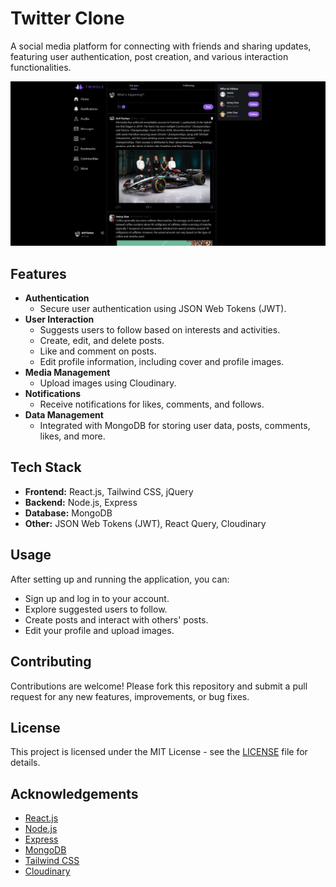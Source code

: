 # Twitter Clone

A social media platform for connecting with friends and sharing updates, featuring user authentication, post creation, and various interaction functionalities.

![App Screenshot](https://github.com/FarisDnial/twitter-clone/blob/1bbcfa5ba054e9afd85e1fa6a97a0ee0c504a45b/Twiddle-Homepage.jpg)

## Features

- **Authentication**
  - Secure user authentication using JSON Web Tokens (JWT).
- **User Interaction**
  - Suggests users to follow based on interests and activities.
  - Create, edit, and delete posts.
  - Like and comment on posts.
  - Edit profile information, including cover and profile images.
- **Media Management**
  - Upload images using Cloudinary.
- **Notifications**
  - Receive notifications for likes, comments, and follows.
- **Data Management**
  - Integrated with MongoDB for storing user data, posts, comments, likes, and more.

## Tech Stack

- **Frontend:** React.js, Tailwind CSS, jQuery
- **Backend:** Node.js, Express
- **Database:** MongoDB
- **Other:** JSON Web Tokens (JWT), React Query, Cloudinary

## Usage

After setting up and running the application, you can:

- Sign up and log in to your account.
- Explore suggested users to follow.
- Create posts and interact with others' posts.
- Edit your profile and upload images.

## Contributing

Contributions are welcome! Please fork this repository and submit a pull request for any new features, improvements, or bug fixes.

## License

This project is licensed under the MIT License - see the [LICENSE](LICENSE) file for details.

## Acknowledgements

- [React.js](https://reactjs.org/)
- [Node.js](https://nodejs.org/)
- [Express](https://expressjs.com/)
- [MongoDB](https://www.mongodb.com/)
- [Tailwind CSS](https://tailwindcss.com/)
- [Cloudinary](https://cloudinary.com/)

